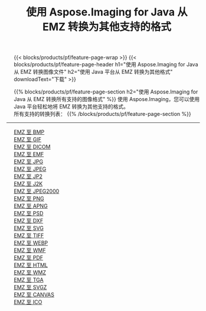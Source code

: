 ﻿---
title: 使用 Aspose.Imaging for Java 从 EMZ 转换为其他支持的格式 
weight: 3920
url: /zh-hans/java/conversion/from/emz 
lang: zh-hans
langdirlevel: 2
locales: zh-hans,ja,it,ru,de,es,fr,nl,id,lt,pl,pt,vi,tr,ko,zh-hant,ar,hi,th,sv,cs,uk,he
description: 使用 Aspose.Imaging，您可以使用 Java 平台轻松地将 EMZ 转换为其他格式
---

{{< blocks/products/pf/feature-page-wrap >}}
{{< blocks/products/pf/feature-page-header h1="使用 Aspose.Imaging for Java 从 EMZ 转换图像文件" h2="使用 Java 平台从 EMZ 转换为其他格式" downloadText="下载" >}}


{{% blocks/products/pf/feature-page-section  h2="使用 Aspose.Imaging for Java 从 EMZ 转换所有支持的图像格式" %}}
使用 Aspose.Imaging，您可以使用 Java 平台轻松地将 EMZ 转换为其他支持的格式。
<br/>
所有支持的转换列表：
{{% /blocks/products/pf/feature-page-section %}}
<div class="container-fluid productfamilypage bg-gray">
    <div class="convertypes bg-gray agp-content section">
        <div class="container">
		<hr style="margin-left:-20px;"/>
		<div class="row other-converters">
		    <div class='col-md-2 other-converter remove-lp remove-rp'><a href="/imaging/zh-hans/java/conversion/emz-to-bmp" >EMZ 至 BMP</a></div><div class='col-md-2 other-converter remove-lp remove-rp'><a href="/imaging/zh-hans/java/conversion/emz-to-gif" >EMZ 至 GIF</a></div><div class='col-md-2 other-converter remove-lp remove-rp'><a href="/imaging/zh-hans/java/conversion/emz-to-dicom" >EMZ 至 DICOM</a></div><div class='col-md-2 other-converter remove-lp remove-rp'><a href="/imaging/zh-hans/java/conversion/emz-to-emf" >EMZ 至 EMF</a></div><div class='col-md-2 other-converter remove-lp remove-rp'><a href="/imaging/zh-hans/java/conversion/emz-to-jpg" >EMZ 至 JPG</a></div><div class='col-md-2 other-converter remove-lp remove-rp'><a href="/imaging/zh-hans/java/conversion/emz-to-jpeg" >EMZ 至 JPEG</a></div><div class='col-md-2 other-converter remove-lp remove-rp'><a href="/imaging/zh-hans/java/conversion/emz-to-jp2" >EMZ 至 JP2</a></div><div class='col-md-2 other-converter remove-lp remove-rp'><a href="/imaging/zh-hans/java/conversion/emz-to-j2k" >EMZ 至 J2K</a></div><div class='col-md-2 other-converter remove-lp remove-rp'><a href="/imaging/zh-hans/java/conversion/emz-to-jpeg2000" >EMZ 至 JPEG2000</a></div><div class='col-md-2 other-converter remove-lp remove-rp'><a href="/imaging/zh-hans/java/conversion/emz-to-png" >EMZ 至 PNG</a></div><div class='col-md-2 other-converter remove-lp remove-rp'><a href="/imaging/zh-hans/java/conversion/emz-to-apng" >EMZ 至 APNG</a></div><div class='col-md-2 other-converter remove-lp remove-rp'><a href="/imaging/zh-hans/java/conversion/emz-to-psd" >EMZ 至 PSD</a></div><div class='col-md-2 other-converter remove-lp remove-rp'><a href="/imaging/zh-hans/java/conversion/emz-to-dxf" >EMZ 至 DXF</a></div><div class='col-md-2 other-converter remove-lp remove-rp'><a href="/imaging/zh-hans/java/conversion/emz-to-svg" >EMZ 至 SVG</a></div><div class='col-md-2 other-converter remove-lp remove-rp'><a href="/imaging/zh-hans/java/conversion/emz-to-tiff" >EMZ 至 TIFF</a></div><div class='col-md-2 other-converter remove-lp remove-rp'><a href="/imaging/zh-hans/java/conversion/emz-to-webp" >EMZ 至 WEBP</a></div><div class='col-md-2 other-converter remove-lp remove-rp'><a href="/imaging/zh-hans/java/conversion/emz-to-wmf" >EMZ 至 WMF</a></div><div class='col-md-2 other-converter remove-lp remove-rp'><a href="/imaging/zh-hans/java/conversion/emz-to-pdf" >EMZ 至 PDF</a></div><div class='col-md-2 other-converter remove-lp remove-rp'><a href="/imaging/zh-hans/java/conversion/emz-to-html" >EMZ 至 HTML</a></div><div class='col-md-2 other-converter remove-lp remove-rp'><a href="/imaging/zh-hans/java/conversion/emz-to-wmz" >EMZ 至 WMZ</a></div><div class='col-md-2 other-converter remove-lp remove-rp'><a href="/imaging/zh-hans/java/conversion/emz-to-tga" >EMZ 至 TGA</a></div><div class='col-md-2 other-converter remove-lp remove-rp'><a href="/imaging/zh-hans/java/conversion/emz-to-svgz" >EMZ 至 SVGZ</a></div><div class='col-md-2 other-converter remove-lp remove-rp'><a href="/imaging/zh-hans/java/conversion/emz-to-canvas" >EMZ 至 CANVAS</a></div><div class='col-md-2 other-converter remove-lp remove-rp'><a href="/imaging/zh-hans/java/conversion/emz-to-ico" >EMZ 至 ICO</a></div>
                </div>
        </div>
    </div>
</div>
<br/>

